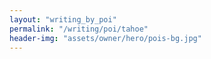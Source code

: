 ```yaml
---
layout: "writing_by_poi"
permalink: "/writing/poi/tahoe"
header-img: "assets/owner/hero/pois-bg.jpg"
---
```

